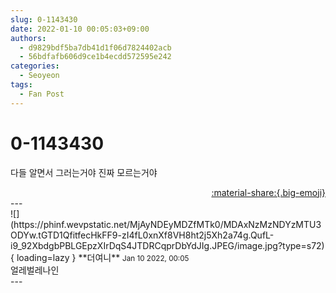 ```yaml
---
slug: 0-1143430
date: 2022-01-10 00:05:03+09:00
authors:
  - d9829bdf5ba7db41d1f06d7824402acb
  - 56bdfafb606d9ce1b4ecdd572595e242
categories:
  - Seoyeon
tags:
  - Fan Post
---
```


# 0-1143430

<div class="post-container" markdown="1">
<div class="content-container md-sidebar__scrollwrap" markdown="1">

다들 알면서 그러는거야 진짜 모르는거야

</div>
</div>

<div style="text-align: right;" markdown="1">
<a href="https://weverse.io/fromis9/fanpost/0-1143430" style="text-align: right;">:material-share:{.big-emoji}</a>
</div>
---

<div class="comments-container md-sidebar__scrollwrap" markdown="1">
<div class="comment" markdown="1">
<div class='id-container' markdown="1">
![](https://phinf.wevpstatic.net/MjAyNDEyMDZfMTk0/MDAxNzMzNDYzMTU3ODYw.tGTD1QfitfecHkFF9-zI4fL0xnXf8VH8ht2j5Xh2a74g.QufL-i9_92XbdgbPBLGEpzXIrDqS4JTDRCqprDbYdJIg.JPEG/image.jpg?type=s72){ loading=lazy }
**<span class="artist">더여니</span>** <small>Jan 10 2022, 00:05</small><br>
</div>
<div class='comment-body' markdown="1">
얼레벌레나인
</div>
</div>
</div>
---
